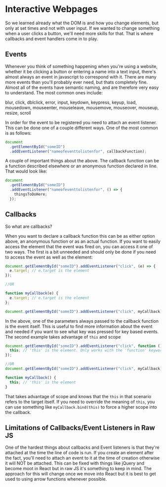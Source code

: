 # Interactive Webpages

So we learned already what the DOM is and how you change elements, but only at set times and not with user input. If we wanted to change something when a user clicks a button, we'll need more skills for that. That is where callbacks and event handlers come in to play.

## Events

Whenever you think of something happening when you're using a website, whether it be clicking a button or entering a name into a text input, there's almost always an event in javascript to correspond with it. There are many more events than you'll probably ever need, but thats completely fine. Almost all of the events have semantic naming, and are therefore very easy to understand. The most common ones include:

blur, click, dblclick, error, input, keydown, keypress, keyup, load, mousedown, mouseenter, mouseleave, mousemove, mouseover, mouseup, resize, scroll

In order for the event to be registered you need to attach an event listener. This can be done one of a couple different ways. One of the most common is as follows:

```javascript
document
  .getElementById("someID")
  .addEventListener("nameofeventtolistenfor", callbackFunction);
```

A couple of important things about the above. The callback function can be a function described elsewhere or an anonymous function declared in line. That would look like:

```javascript
document
  .getElementById("someID")
  .addEventListener("nameofeventtolistenfor", () => {
    thingsToDoHere;
  });
```

## Callbacks

So what are callbacks?

When you want to declare a callback function this can be as either option above, an anonymous function or as an actual function. If you want to easily access the element that the event was fired on, you can access it one of two ways. The first is a bit unneeded and should only be done if you need to access the event as well as the element:

```javascript
document.getElementById("someID").addEventListener("click", (e) => {
  e.target; // e.target is the element
});

//OR

function myCallback(e) {
  e.target; // e.target is the element
};

document.getElementById("someID").addEventListener("click", myCallback);
```

In the above, one of the parameters always passed to the callback function is the event itself. This is useful to find more information about the event and needed if you want to see what key was pressed for key based events. The second example takes advantage of `this` and scope

```javascript
document.getElementById("someID").addEventListener("click", function () {
  this; // 'this' is the element. Only works with the 'function' keyword and not with arrow functions
});

//OR
document.getElementById("someID").addEventListener("click", myCallback);

function myCallback() {
  this; // 'this' is the element
}
```

That takes advantage of scope and knows that the `this` in that scenario refers to the target itself. If you need to override the meaning of `this`, you can use something like `myCallback.bind(this)` to force a higher scope into the callback.

## Limitations of Callbacks/Event Listeners in Raw JS

One of the hardest things about callbacks and Event listeners is that they're attached at the time the line of code is run. If you create an element after the fact, you'll need to attach an event to it at the time of creation otherwise it will NOT be attached. This can be fixed with things like jQuery and become moot in React but in raw JS it's something to keep in mind. The approach for this will change once we move into React but it is best to get used to using arrow functions whenever possible.
